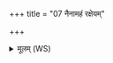 +++
title = "07 नैनामहं रक्षेयम्"

+++
<details><summary>मूलम् (WS)</summary>

नैनामहं रक्षेयं दद्यामेव स्याच्च मे ।  
स्तना ह्यस्या अहं वेद क्षीरमुल्बं च जरायु च ॥ ८ ॥
</details>